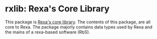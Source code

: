 # rxlib: Rexa's Core Library

This package is [Rexa's core library](http://github.com/qamarian-mmp/rexa). The contents
of this package, are all core to Rexa. The package majorly contains data types used by
Rexa and the mains of a rexa-based software (RbS). 
